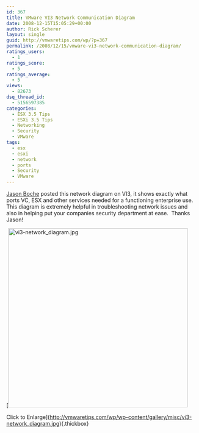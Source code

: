 ```yaml
---
id: 367
title: VMware VI3 Network Communication Diagram
date: 2008-12-15T15:05:29+00:00
author: Rick Scherer
layout: single
guid: http://vmwaretips.com/wp/?p=367
permalink: /2008/12/15/vmware-vi3-network-communication-diagram/
ratings_users:
  - 1
ratings_score:
  - 5
ratings_average:
  - 5
views:
  - 82673
dsq_thread_id:
  - 5156597385
categories:
  - ESX 3.5 Tips
  - ESXi 3.5 Tips
  - Networking
  - Security
  - VMware
tags:
  - esx
  - esxi
  - network
  - ports
  - Security
  - VMware
---
```

<a href="http://www.boche.net/blog/?p=655" target="_blank">Jason Boche</a> posted this network diagram on VI3, it shows exactly what ports VC, ESX and other services needed for a functioning enterprise use.   This diagram is extremely helpful in troubleshooting network issues and also in helping put your companies security department at ease.  Thanks Jason!

[<img class="ngg-singlepic ngg-center" src="http://vmwaretips.com/wp/wp-content/gallery/misc/vi3-network_diagram.jpg" alt="vi3-network_diagram.jpg" width="470" />
  
Click to Enlarge](http://vmwaretips.com/wp/wp-content/gallery/misc/vi3-network_diagram.jpg){.thickbox}